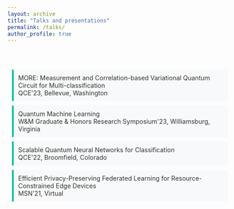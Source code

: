 ```yaml
---
layout: archive
title: "Talks and presentations"
permalink: /talks/
author_profile: true
---
```

<!--
{% if site.talkmap_link == true %}

<p style="text-decoration:underline;"><a href="/talkmap.html">See a map of all the places I've given a talk!</a></p>

{% endif %}

{% for post in site.talks reversed %}
  {% include archive-single-talk.html %}
{% endfor %}
-->

<style>
    .green-quote {
        border-left: 4px solid #02c39a; /* Orange border */
        background-color: #f8f9fa; /* Light grey background */
        color: #333; /* Dark grey text color */
        padding: 10px 10px;
        margin: 10px;
        font-style: normal;
    }
  
</style>

<br>
<br>

<blockquote class="green-quote">
MORE: Measurement and Correlation-based Variational Quantum Circuit for Multi-classification <br>
QCE'23, Bellevue, Washington
</blockquote>

<blockquote class="green-quote">
Quantum Machine Learning <br>
W&M Graduate & Honors Research Symposium'23, Williamsburg, Virginia
</blockquote>

<blockquote class="green-quote">
Scalable Quantum Neural Networks for Classification <br>
QCE'22, Broomfield, Colorado
</blockquote>

<blockquote class="green-quote">
Efficient Privacy-Preserving Federated Learning for Resource-Constrained Edge Devices <br>
MSN'21, Virtual
</blockquote>
